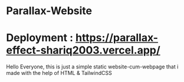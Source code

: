# Parallax-Website

# Deployment : https://parallax-effect-shariq2003.vercel.app/

Hello Everyone, this is just a simple static website-cum-webpage that i made with the help of HTML & TailwindCSS
